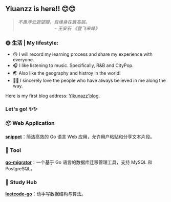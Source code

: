## Yiuanzz is here!! 😊😊
> *不畏浮云遮望眼，自缘身在最高层。*
> <br> &#160;&#160;&#160;&#160;&#160;&#160;&#160;&#160;&#160;&#160;&#160;&#160;&#160;&#160;&#160;&#160;&#160;&#160;&#160;&#160;&#160;&#160;&#160;&#160;&#160;&#160;&#160;&#160; *- 王安石 《登飞来峰》*
### 🌞 生活 | My lifestyle:
- 😘 I will record my learning process and share my experience with everyone.
- 🎧 I like listening to music. Specifically, R&B and CityPop.
- 🌏 Also like the geography and histroy in the world!
- 🧓🏻 I sincerely love the people who have always believed in me along the way.

Here is my first blog address: [Yikunazz'blog](https://yikuanzz.github.io/).

<!--
### 🛠 技术栈 | My Tech stack:
- 💻 &#160;  <img src="https://img.shields.io/badge/Linux-FCC624.svg?style=for-the-badge&logo=Linux&logoColor=white" height=18px/> <img src="https://img.shields.io/badge/Android-3DDC84?style=for-the-badge&logo=android&logoColor=white" height=18px/> 
-  ☁️  &#160; &#160;<img src="https://img.shields.io/badge/Docker-2496ED.svg?style=for-the-badge&logo=Docker&logoColor=white" height=18px/> <img src="https://img.shields.io/badge/Kubernetes-326CE5.svg?style=for-the-badge&logo=Kubernetes&logoColor=white" height=18px/> 
- 🚀 &#160;  <img src="https://img.shields.io/badge/C-00599C?style=for-the-badge&logo=c&logoColor=white" height=18px/> <img src="https://img.shields.io/badge/Python-3776AB?style=for-the-badge&logo=python&logoColor=white" height=18px/> <img src="https://img.shields.io/badge/Go-00ADD8.svg?style=for-the-badge&logo=Go&logoColor=white" height=18px/>
- 🌐 &#160; <img src="https://img.shields.io/badge/React-61DAFB.svg?style=for-the-badge&logo=React&logoColor=white" height=18px/> <img src="https://img.shields.io/badge/Next.js-000000.svg?style=for-the-badge&logo=nextdotjs&logoColor=white" height=18px/> <img src="https://img.shields.io/badge/Electron-47848F.svg?style=for-the-badge&logo=Electron&logoColor=white" height=18px />
- 🛢 &#160;  <img src="https://img.shields.io/badge/MySQL-4479A1.svg?style=for-the-badge&logo=MySQL&logoColor=white" height=18px/> <img src="https://img.shields.io/badge/Redis-DC382D.svg?style=for-the-badge&logo=Redis&logoColor=white" height=18px/>  <img src="https://img.shields.io/badge/ClickHouse-FFCC01.svg?style=for-the-badge&logo=ClickHouse&logoColor=black" height=18px/>
- 🔧 &#160; <img src="https://img.shields.io/badge/Git-F05032.svg?style=for-the-badge&logo=Git&logoColor=white" height=18px/> <img src="https://img.shields.io/badge/Markdown-000000.svg?style=for-the-badge&logo=Markdown&logoColor=white" height=18px/> <img src="https://img.shields.io/badge/GitBook-BBDDE5.svg?style=for-the-badge&logo=GitBook&logoColor=white" height=18px/>
-->

### Let's go!  ✨✨

### 📦 Web Application

[**snippet**](https://github.com/Yikuanzz/snippet)：简洁高效的 Go 语言 Web 应用，允许用户粘贴和分享文本片段。

### 🔧 Tool

[**go-migrator**](https://github.com/Yikuanzz/go-migrator)：一个基于 Go 语言的数据库迁移管理工具，支持 MySQL 和 PostgreSQL。

### 📗 Study Hub

[**leetcode-go**](https://github.com/Yikuanzz/leetcode-go)：动手写数据结构与算法。

<!--
<div weight="100%">
<img src="https://github-readme-stats.vercel.app/api?username=Yikuanzz&show_icons=true&theme=radical" height=200px weight="80%" style="display: inline-block;"//>
<img src="https://github-readme-stats.vercel.app/api/top-langs/?username=Yikuanzz&show_icons=true&theme=radical" height=200px weight="20%"
  style="display: inline-block;" />
</div>
-->

<!--
Gitbook: https://www.gitbook.com/?utm_source=legacy&utm_medium=redirect&utm_campaign=close_legacy
Badges: https://home.aveek.io/GitHub-Profile-Badges/
-->
